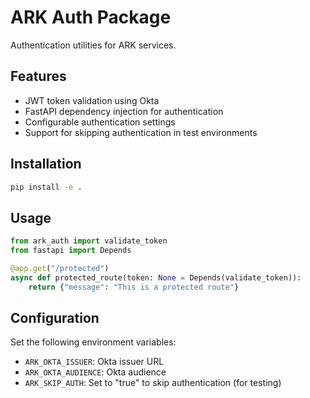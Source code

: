 # ARK Auth Package

Authentication utilities for ARK services.

## Features

- JWT token validation using Okta
- FastAPI dependency injection for authentication
- Configurable authentication settings
- Support for skipping authentication in test environments

## Installation

```bash
pip install -e .
```

## Usage

```python
from ark_auth import validate_token
from fastapi import Depends

@app.get("/protected")
async def protected_route(token: None = Depends(validate_token)):
    return {"message": "This is a protected route"}
```

## Configuration

Set the following environment variables:

- `ARK_OKTA_ISSUER`: Okta issuer URL
- `ARK_OKTA_AUDIENCE`: Okta audience
- `ARK_SKIP_AUTH`: Set to "true" to skip authentication (for testing)
